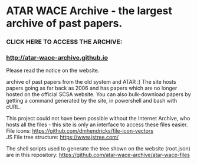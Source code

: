 # ATAR WACE Archive - the largest archive of past papers.

### CLICK HERE TO ACCESS THE ARCHIVE:
### http://atar-wace-archive.github.io
Please read the notice on the website.

archive of past papers from the old system and ATAR :)
The site hosts papers going as far back as 2006 and has papers which are no longer hosted on the official SCSA website.
You can also bulk-download papers by getting a command generated by the site, in powershell and bash with cURL.

This project could not have been possible without the Internet Archive, who hosts all the files - this site is only an interface to access these files easier.  
File icons: https://github.com/dmhendricks/file-icon-vectors  
JS File tree structure: https://www.jstree.com/

The shell scripts used to generate the tree shown on the website (root.json) are in this repository:
https://github.com/atar-wace-archive/atar-wace-files
